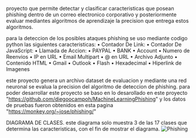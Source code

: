 

proyecto que permite detectar y clasificar caracteristicas que posean phishing dentro de un correo electronico corporativo y posteriormente evaluar mediantes algoritmos de aprendizaje la precision que entrega estos algoritmos.

para la deteccion de los posibles ataques phishing se uso mediante codigo python las siguientes caracteristicas: 
•	Contador De Link:
•	Contador De JavaScript:
•	Llamada de Accion:
•	PAYPAL
•	BANK
•	Account
•	Numero de Reenvios
•	IP en URL
•	Email Multipart
•	@ en URL
•	Archivo Adjunto
•	Contenido HTML
•	Gmail
•	Outlook
•	Flash
•	Hexadecimal
•	Hiperlink de Imagenes

este proyecto genera un archivo dataset de evaluacion y mediante una red neuronal se evalua la precision del algoritmo de deteccion de phishing.
para poder desarrollar este proyecto se baso en lo desarollado en este proyecto "https://github.com/diegoocampoh/MachineLearningPhishing" y los datos de pruebas fueron obtenidos en esta pagina "https://monkey.org/~jose/phishing/"


DIAGRAMA DE CLASES.
este diagrama solo  muestra 3 de las 17 clases que determina las caracteristicas, con el fin de mostrar el diagrama.
![Phishing](https://user-images.githubusercontent.com/5145097/112899719-e4169700-90b8-11eb-9183-30e1d6b41fc6.PNG)
